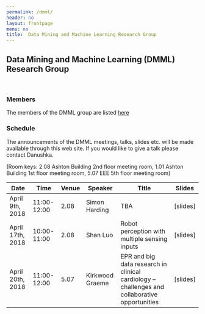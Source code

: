 ```yaml
---
permalink: /dmml/
header: no
layout: frontpage
menu: no
title:  Data Mining and Machine Learning Research Group
---
```


## Data Mining and Machine Learning (DMML) Research Group 

<br>

### Members
The members of the DMML group are listed [here](https://www.liverpool.ac.uk/computer-science/research/artificial-intelligence/dmml/people/#d.en.695953)

### Schedule
The announcements of the DMML meetings, talks, slides etc. will be made available through this web site.
If you would like to give a talk please contact Danushka.

(Room keys: 2.08 Ashton Building 2nd floor meeting room, 1.01 Ashton Building 1st floor meeting room, 5.07 EEE 5th floor meeting room)

| Date              | Time        | Venue | Speaker          |                             Title                           | Slides   |
| ------------------| ------------| -----|------------------|-----------------------------------------------------------------|----------|
| April 9th, 2018   | 11:00-12:00 | 2.08  | Simon Harding    |                   TBA                                           | [slides] |
| April 17th, 2018  | 10:00-11:00 | 2.08  | Shan Luo         | Robot perception with multiple sensing inputs                                          | [slides] |
| April 20th, 2018  | 11:00-12:00 | 5.07  | Kirkwood Graeme  | EPR and big data research in clinical cardiology –challenges and collaborative opportunities| [slides]|

